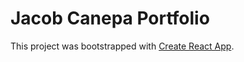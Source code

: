 # Jacob Canepa Portfolio

This project was bootstrapped with [Create React App](https://github.com/facebook/create-react-app).